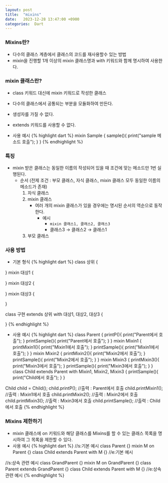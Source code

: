 ```yaml
---
layout: post
title:  "mixins"
date:   2023-12-28 13:47:00 +0900
categories:  Dart
---
```


### Mixins란?

- 다수의 클래스 계층에서 클래스의 코드를 재사용할수 있는 방법
- mixin을 진행할 1개 이상의 mixin 클래스명과 with 키워드와 함께 명시하여 사용한다.

### mixin 클래스란?

- class 키워드 대신에 mixin 키워드로 작성한 클래스
- 다수의 클래스에서 공통되는 부분을 모듈화하여 만든다.
- 생성자를 가질 수 없다.
- extends 키워드를 사용할 수 없다.

- 사용 예시
{% highlight dart %}
mixin Sample {
  sample(){
    print("sample 메소드 호출");
  }
}
{% endhighlight %}

### 특징

- mixin 받은 클래스는 동일한 이름의 작성되어 있을 때 조건에 맞는 메소드만 1번 실행된다.
    - 순서 (전제 조건 : 부모 클래스, 자식 클래스, mixin 클래스 모두 동일한 이름의 메소드가 존재)
        1. 자식 클래스
        2. mixin 클래스
            - 여러 개의 mixin 클래스가 있을 경우에는 명시된 순서의 역순으로 동작한다.
                - 예시
                    - ```mixin 클래스1, 클래스2, 클래스3```
                    - 클래스3 → 클래스2 → 클래스1
        3. 부모 클래스

### 사용 방법

- 기본 형식
{% highlight dart %}
class 상위 {

}
mixin 대상1 {

}
mixin 대상2 {

}
mixin 대상3 {

}

class 구현 extends 상위 with 대상1, 대상2, 대상3 {

}
{% endhighlight %}

- 사용 예시
{% highlight dart %}
class Parent {
  printP(){
    print("Parent에서 호출");
  }
  printSample(){
    print("Parent에서 호출");
  }
}
mixin Mixin1 {
  printMixin1(){
    print("Mixin1에서 호출");
  }
  printSample(){
    print("Mixin1에서 호출");
  }
}
mixin Mixin2 {
  printMixin2(){
    print("Mixin2에서 호출");
  }
  printSample(){
    print("Mixin2에서 호출");
  }
}
mixin Mixin3 {
  printMixin3(){
    print("Mixin3에서 호출");
  }
  printSample(){
    print("Mixin3에서 호출");
  }
}
class Child extends Parent with Mixin1, Mixin2, Mixin3 {
  printSample(){
    print("Child에서 호출");
  }
}

Child child = Child();
child.printP(); //출력 : Parent에서 호출
child.printMixin1(); //출력 : Mixin1에서 호출
child.printMixin2(); //출력 : Mixin2에서 호출
child.printMixin3(); //출력 : Mixin3에서 호출
child.printSample(); //출력 : Child에서 호출
{% endhighlight %}

### Mixins 제한하기

- mixin 클래스에 on 키워드와 해당 클래스를 Mixins를 할 수 있는 클래스 목록을 명시하여 그 목록을 제한할 수 있다.
- 사용 예시
{% highlight dart %}
//s:기본 예시
    class Parent {}
    mixin M on Parent {}
    class Child extends Parent with M {}
//e:기본 예시

//s:상속 관련 예시
    class GrandParent {}
    mixin M on GrandParent {}
    class Parent extends GrandParent {}
    class Child extends Parent with M {}
//e:상속 관련 예시
{% endhighlight %}